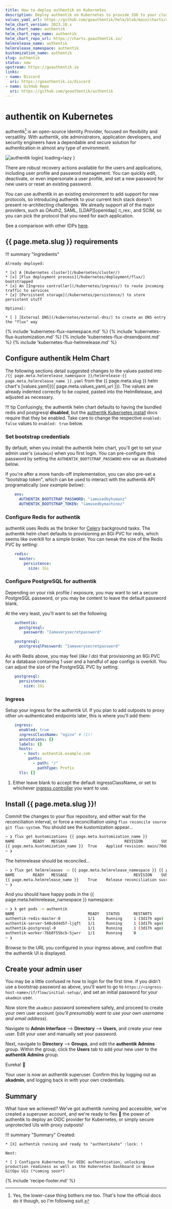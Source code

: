 ```yaml
---
title: How to deploy authentik on Kubernetes
description: Deploy authentik on Kubernetes to provide SSO to your cluster and workloads
values_yaml_url: https://github.com/goauthentik/helm/blob/main/charts/authentik/values.yaml
helm_chart_version: 2023.10.x
helm_chart_name: authentik
helm_chart_repo_name: authentik
helm_chart_repo_url: https://charts.goauthentik.io/
helmrelease_name: authentik
helmrelease_namespace: authentik
kustomization_name: authentik
slug: authentik
status: new
upstream: https://goauthentik.io
links:
- name: Discord
  uri: https://goauthentik.io/discord
- name: GitHub Repo
  uri: https://github.com/goauthentik/authentik
---
```


# authentik on Kubernetes

authentik[^1] is an open-source Identity Provider, focused on flexibility and versatility. With authentik, site administrators, application developers, and security engineers have a dependable and secure solution for authentication in almost any type of environment.

![authentik login](/images/authentik.png){ loading=lazy }

There are robust recovery actions available for the users and applications, including user profile and password management. You can quickly edit, deactivate, or even impersonate a user profile, and set a new password for new users or reset an existing password.

You can use authentik in an existing environment to add support for new protocols, so introducing authentik to your current tech stack doesn't present re-architecting challenges. We already support all of the major providers, such as OAuth2, SAML, [LDAP][openldap] :t_rex:, and SCIM, so you can pick the protocol that you need for each application.

See a comparison with other IDPs [here](https://goauthentik.io/#comparison).

## {{ page.meta.slug }} requirements

!!! summary "Ingredients"

    Already deployed:

    * [x] A [Kubernetes cluster](/kubernetes/cluster/)
    * [x] [Flux deployment process](/kubernetes/deployment/flux/) bootstrapped
    * [x] An [Ingress controller](/kubernetes/ingress/) to route incoming traffic to services
    * [x] [Persistent storage](/kubernetes/persistence/) to store persistent stuff

    Optional:

    * [ ] [External DNS](/kubernetes/external-dns/) to create an DNS entry the "flux" way

{% include 'kubernetes-flux-namespace.md' %}
{% include 'kubernetes-flux-kustomization.md' %}
{% include 'kubernetes-flux-dnsendpoint.md' %}
{% include 'kubernetes-flux-helmrelease.md' %}

## Configure authentik Helm Chart

The following sections detail suggested changes to the values pasted into `/{{ page.meta.helmrelease_namespace }}/helmrelease-{{ page.meta.helmrelease_name }}.yaml` from the {{ page.meta.slug }} helm chart's [values.yaml]({{ page.meta.values_yaml_url }}). The values are already indented correctly to be copied, pasted into the HelmRelease, and adjusted as necessary.

!!! tip
    Confusingly, the authentik helm chart defaults to having the bundled redis and postgresql **disabled**, but the [authentik Kubernetes install](https://goauthentik.io/docs/installation/kubernetes/) docs require that they be enabled. Take care to change the respective `enabled: false` values to `enabled: true` below.

### Set bootstrap credentials

By default, when you install the authentik helm chart, you'll get to set your admin user's (`akadmin`) when you first login. You can pre-configure this password by setting the `AUTHENTIK_BOOTSTRAP_PASSWORD` env var as illustrated below.

If you're after a more hands-off implementation, you can also pre-set a "bootstrap token", which can be used to interact with the authentik API programatically (*see example below*):

```yaml hl_lines="2-3" title="Optionally pre-configure your bootstrap secrets"
    env:
      AUTHENTIK_BOOTSTRAP_PASSWORD: "iamusedbyhumanz"
      AUTHENTIK_BOOTSTRAP_TOKEN: "iamusedbymachinez"
```

### Configure Redis for authentik

authentik uses Redis as the broker for [Celery](https://docs.celeryq.dev/en/stable/) background tasks. The authentik helm chart defaults to provisioning an 8Gi PVC for redis, which seems like overkill for a simple broker. You can tweak the size of the Redis PVC by setting:

```yaml hl_lines="4" title="1Gi should be fine for redis"
    redis:
      master:
        persistence:
          size: 1Gi
```

### Configure PostgreSQL for authentik

Depending on your risk profile / exposure, you may want to set a secure PostgreSQL password, or you may be content to leave the default password blank.

At the very least, you'll want to set the following

```yaml hl_lines="3 6" title="Set a secure Postgresql password"
    authentik:
      postgresql:
        password: "Iamaverysecretpassword"

    postgresql:
      postgresqlPassword: "Iamaverysecretpassword"
```

As with Redis above, you may feel (*like I do*) that provisioning an 8Gi PVC for a database containing 1 user and a handful of app configs is overkill. You can adjust the size of the PostgreSQL PVC by setting:

```yaml  hl_lines="3" title="1Gi is fine for a small database"
    postgresql:
      persistence:
        size: 1Gi 
```

### Ingress

Setup your ingress for the authentik UI. If you plan to add outposts to proxy other un-authenticated endpoints later, this is where you'll add them:

```yaml hl_lines="3 7" title="Configure your ingress"
    ingress:
      enabled: true
      ingressClassName: "nginx" # (1)!
      annotations: {}
      labels: {}
      hosts:
        - host: authentik.example.com
          paths:
            - path: "/"
              pathType: Prefix
      tls: []
```

1. Either leave blank to accept the default ingressClassName, or set to whichever [ingress controller](/kubernetes/ingress/) you want to use.

## Install {{ page.meta.slug }}!

Commit the changes to your flux repository, and either wait for the reconciliation interval, or force  a reconcilliation using `flux reconcile source git flux-system`. You should see the kustomization appear...

```bash
~ ❯ flux get kustomizations {{ page.meta.kustomization_name }}
NAME     	READY	MESSAGE                       	REVISION    	SUSPENDED
{{ page.meta.kustomization_name }}	True 	Applied revision: main/70da637	main/70da637	False
~ ❯
```

The helmrelease should be reconciled...

```bash
~ ❯ flux get helmreleases -n {{ page.meta.helmrelease_namespace }} {{ page.meta.helmrelease_name }}
NAME     	READY	MESSAGE                         	REVISION	SUSPENDED
{{ page.meta.helmrelease_name }}	True 	Release reconciliation succeeded	v{{ page.meta.helm_chart_version }}  	False
~ ❯
```

And you should have happy pods in the {{ page.meta.helmrelease_namespace }} namespace:

```bash
~ ❯ k get pods -n authentik
NAME                                READY   STATUS      RESTARTS        AGE
authentik-redis-master-0            1/1     Running     1 (3d17h ago)   26d
authentik-server-548c6d4d5f-ljqft   1/1     Running     1 (3d17h ago)   20d
authentik-postgresql-0              1/1     Running     1 (3d17h ago)   26d
authentik-worker-7bb8f55bcb-5jwrr   1/1     Running     0               23h
~ ❯
```

Browse to the URL you configured in your ingress above, and confirm that the authentik UI is displayed.

## Create your admin user

You may be a little confused re how to login for the first time. If you didn't use a bootstrap password as above, you'll want to go to `https://<ingress-host-name>/if/flow/initial-setup/`, and set an initial password for your `akadmin` user.

Now store the `akadmin` password somewhere safely, and proceed to create your own user account (*you'll presumably want to use your own username and email address*).

Navigate to **Admin Interface** --> **Directory** --> **Users**, and create your new user. Edit your user and manually set your password.

Next, navigate to **Directory** --> **Groups**, and edit the **authentik Admins** group. Within the group, click the **Users** tab to add your new user to the **authentik Admins** group.

Eureka! :tada: 

Your user is now an authentik superuser. Confirm this by logging out as **akadmin**, and logging back in with your own credentials.

## Summary

What have we achieved? We've got authentik running and accessible, we've created a superuser account, and we're ready to flex :muscle: the power of authentik to deploy an OIDC provider for Kubernetes, or simply secure unprotected UIs with proxy outposts!

!!! summary "Summary"
    Created:

    * [X] authentik running and ready to "authentikate" :lock: !

    Next:

    * [ ] Configure Kubernetes for OIDC authentication, unlocking production readiness as well as the Kubernetes Dashboard in Weave GitOps UIs (*coming soon*)

{% include 'recipe-footer.md' %}

[^1]: Yes, the lower-case thing bothers me too. That's how the official docs do it though, so I'm following suit.